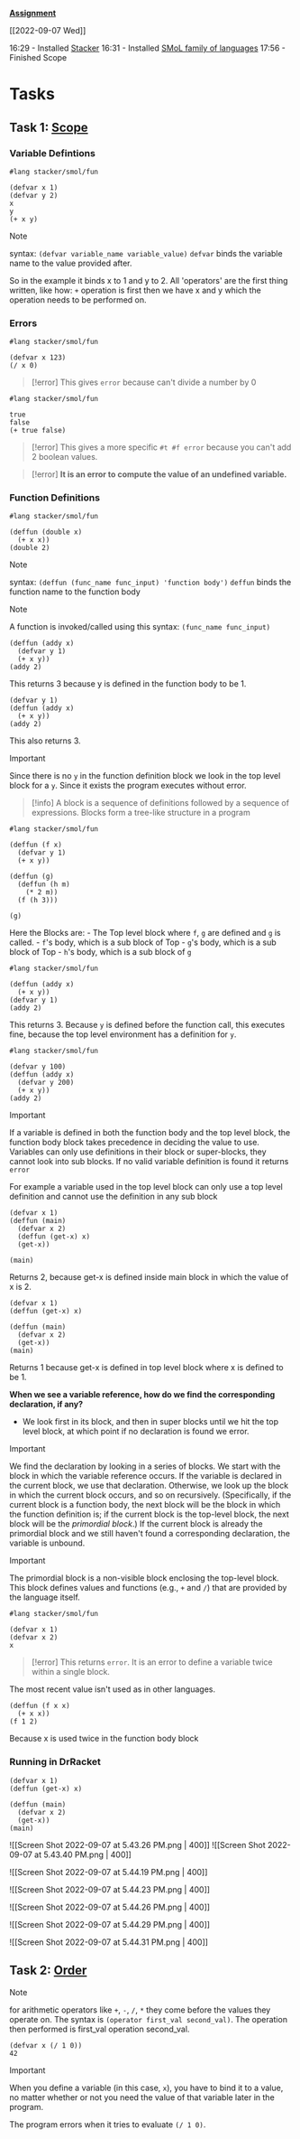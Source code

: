 **[Assignment](http://cs.brown.edu/courses/csci1730/2022/smol.html)**

[[2022-09-07 Wed]]

16:29 - Installed [Stacker](https://github.com/LuKC1024/stacker)
16:31 - Installed [SMoL family of languages](https://github.com/shriram/smol)
17:56 - Finished Scope


# Tasks

## Task 1: [Scope](https://script.google.com/a/macros/brown.edu/s/AKfycbwgB8TFheyjhj1YvOQKytu5Xb3A7dQ0B6zN1kgA93DLgn9oiAUovY-mHfum-M7KolsL/exec?tutorial=scope)

### Variable Defintions
```racket
#lang stacker/smol/fun

(defvar x 1)
(defvar y 2)
x
y
(+ x y)
```

>[!Note]
>syntax: `(defvar variable_name variable_value)` 
>`defvar` binds the variable name to the value provided after. 

So in the example it binds x to 1 and y to 2.
All 'operators' are the first thing written, like how:
`+` operation is first then we have x and y which the operation needs to be performed on. 

### Errors
```racket
#lang stacker/smol/fun

(defvar x 123)
(/ x 0)

```

> [!error]
This gives `error` because can't divide a number by 0

```racket
#lang stacker/smol/fun

true
false
(+ true false)

```

> [!error] 
This gives a more specific `#t #f error` because you can't add 2 boolean values.

> [!error] 
**It is an error to compute the value of an undefined variable.**

### Function Definitions

```racket
#lang stacker/smol/fun

(deffun (double x)
  (+ x x))
(double 2)

```

> [!note] 
> syntax: `(deffun (func_name func_input) 'function body')`
> `deffun` binds the function name to the function body

> [!note] 
> A function is invoked/called using this syntax: `(func_name func_input)`


```racket
(deffun (addy x)
  (defvar y 1)
  (+ x y))
(addy 2)
```

This returns 3 because y is defined in the function body to be 1.

```racket
(defvar y 1)
(deffun (addy x)
  (+ x y))
(addy 2)
```

This also returns 3.

> [!important] 
> Since there is no `y` in the function definition block we look in the top level block for a `y`. Since it exists the program executes without error.

> [!info]
> A block is a sequence of definitions followed by a sequence of expressions.
> Blocks form a tree-like structure in a program

```racket
#lang stacker/smol/fun

(deffun (f x)
  (defvar y 1)
  (+ x y))

(deffun (g)
  (deffun (h m)
    (* 2 m))
  (f (h 3)))

(g)
```

Here the Blocks are:
	- The Top level block where `f`, `g` are defined and `g` is called.
	- `f`'s  body, which is a sub block of Top
	- `g`'s  body, which is a sub block of Top
	- `h`'s  body, which is a sub block of `g`

```racket
#lang stacker/smol/fun

(deffun (addy x)
  (+ x y))
(defvar y 1)
(addy 2)

```

This returns 3. Because `y` is defined before the function call, this executes fine, because the top level environment has a definition for `y`. 

```racket
#lang stacker/smol/fun

(defvar y 100)
(deffun (addy x)
  (defvar y 200)
  (+ x y))
(addy 2)

```

> [!important] 
> If a variable is defined in both the function body and the top level block, the function body block takes precedence in deciding the value to use. Variables can only use definitions in their block or super-blocks, they cannot look into sub blocks. If no valid variable definition is found it returns `error`

For example a variable used in the top level block can only use a top level definition and cannot use the definition in any sub block

```racket
(defvar x 1)
(deffun (main)
  (defvar x 2)
  (deffun (get-x) x)
  (get-x))

(main)
```

Returns 2, because get-x is defined inside main block in which the value of x is 2.

```racket
(defvar x 1)
(deffun (get-x) x)

(deffun (main)
  (defvar x 2)
  (get-x))
(main)
```

Returns 1 because get-x is defined in top level block where x is defined to be 1.

**When we see a variable reference, how do we find the corresponding declaration, if any?**

 - We look first in its block, and then in super blocks until we hit the top level block, at which point if no declaration is found we error.

> [!important] 
> We find the declaration by looking in a series of blocks. We start with the block in which the variable reference occurs. If the variable is declared in the current block, we use that declaration. Otherwise, we look up the block in which the current block occurs, and so on recursively. (Specifically, if the current block is a function body, the next block will be the block in which the function definition is; if the current block is the top-level block, the next block will be the _primordial block_.) If the current block is already the primordial block and we still haven't found a corresponding declaration, the variable is unbound.

> [!important] 
> The primordial block is a non-visible block enclosing the top-level block. This block defines values and functions (e.g., `+` and `/`) that are provided by the language itself.

```racket
#lang stacker/smol/fun

(defvar x 1)
(defvar x 2)
x

```

> [!error] 
> This returns `error`. It is an error to define a variable twice within a single block.

The most recent value isn't used as in other languages.

```racket
(deffun (f x x)
  (+ x x))
(f 1 2)
```

Because x is used twice in the function body block

### Running in DrRacket
```racket
(defvar x 1)
(deffun (get-x) x)

(deffun (main)
  (defvar x 2)
  (get-x))
(main)
```

![[Screen Shot 2022-09-07 at 5.43.26 PM.png | 400]]
![[Screen Shot 2022-09-07 at 5.43.40 PM.png | 400]]

![[Screen Shot 2022-09-07 at 5.44.19 PM.png | 400]]

![[Screen Shot 2022-09-07 at 5.44.23 PM.png | 400]]

![[Screen Shot 2022-09-07 at 5.44.26 PM.png | 400]]

![[Screen Shot 2022-09-07 at 5.44.29 PM.png | 400]]

![[Screen Shot 2022-09-07 at 5.44.31 PM.png | 400]]

## Task 2: [Order](https://script.google.com/a/macros/brown.edu/s/AKfycbyOWF819avuY6uh0PlP-GAVNCZc0xHucUuzgaJD8ZLng5b329uzM2jVsN1zJGMyk5PAgQ/exec?tutorial=order&userId=rohit_mohnani)

> [!note] 
> for arithmetic operators like `+`, `-`, `/`, `*` they come before the values they operate on. The syntax is `(operator first_val second_val)`. The operation then performed is first_val operation second_val.

```racket
(defvar x (/ 1 0))
42
```

> [!important] 
> When you define a variable (in this case, `x`), you have to bind it to a value, no matter whether or not you need the value of that variable later in the program. 

The program errors when it tries to evaluate `(/ 1 0)`.



